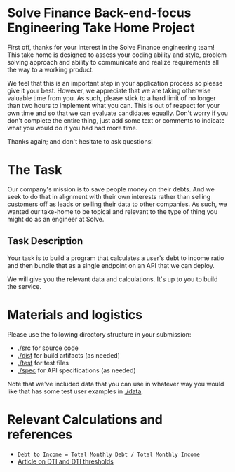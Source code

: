 # Solve Finance Back-end-focus Engineering Take Home Project

First off, thanks for your interest in the Solve Finance engineering team! This take home is designed to assess your coding ability and style, problem solving approach and ability to communicate and realize requirements all the way to a working product.

We feel that this is an important step in your application process so please give it your best. However, we appreciate that we are taking otherwise valuable time from you. As such, please stick to a hard limit of no longer than two hours to implement what you can. This is out of respect for your own time and so that we can evaluate candidates equally. Don't worry if you don't complete the entire thing, just add some text or comments to indicate what you would do if you had had more time.

Thanks again; and don't hesitate to ask questions!

# The Task

Our company's mission is to save people money on their debts. And we seek to do that in alignment with their own interests rather than selling customers off as leads or selling their data to other companies. As such, we wanted our take-home to be topical and relevant to the type of thing you might do as an engineer at Solve.

## Task Description

Your task is to build a program that calculates a user's debt to income ratio and then bundle that as a single endpoint on an API that we can deploy. 

We will give you the relevant data and calculations. It's up to you to build the service.

# Materials and logistics

Please use the following directory structure in your submission:

- [./src](./src) for source code
- [./dist](./dist) for build artifacts (as needed)
- [./test](./test) for test files
- [./spec](./spec) for API specifications (as needed)

Note that we've included data that you can use in whatever way you would like that has some test user examples in [./data](./data).


# Relevant Calculations and references

- `Debt to Income = Total Monthly Debt / Total Monthly Income`
- [Article on DTI and DTI thresholds](https://www.consumerfinance.gov/ask-cfpb/what-is-a-debt-to-income-ratio-why-is-the-43-debt-to-income-ratio-important-en-1791/#:~:text=Your%20debt%2Dto%2Dincome%20ratio,money%20you%20plan%20to%20borrow.)


